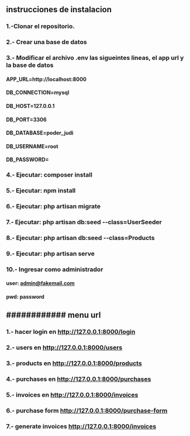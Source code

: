 ## instrucciones de instalacion

### 1.-Clonar el repositorio.

### 2.- Crear una base de datos

### 3.- Modificar el archivo .env las sigueintes lineas, el app url y la base de datos
     
#### APP_URL=http://localhost:8000

#### DB_CONNECTION=mysql
#### DB_HOST=127.0.0.1
#### DB_PORT=3306
#### DB_DATABASE=poder_judi
#### DB_USERNAME=root
#### DB_PASSWORD=

### 4.- Ejecutar: composer install
### 5.- Ejecutar: npm install
### 6.- Ejecutar: php artisan migrate
### 7.- Ejecutar: php artisan db:seed --class=UserSeeder
### 8.- Ejecutar: php artisan db:seed --class=Products
### 9.- Ejecutar: php artisan serve

### 10.- Ingresar como administrador  
   #### user: admin@fakemail.com
   #### pwd:  password


## ############ menu url 

### 1.- hacer login en http://127.0.0.1:8000/login
### 2.- users en http://127.0.0.1:8000/users
### 3.- products en http://127.0.0.1:8000/products
### 4.- purchases en http://127.0.0.1:8000/purchases
### 5.- invoices en http://127.0.0.1:8000/invoices
### 6.- purchase form http://127.0.0.1:8000/purchase-form
### 7.- generate invoices http://127.0.0.1:8000/invoices